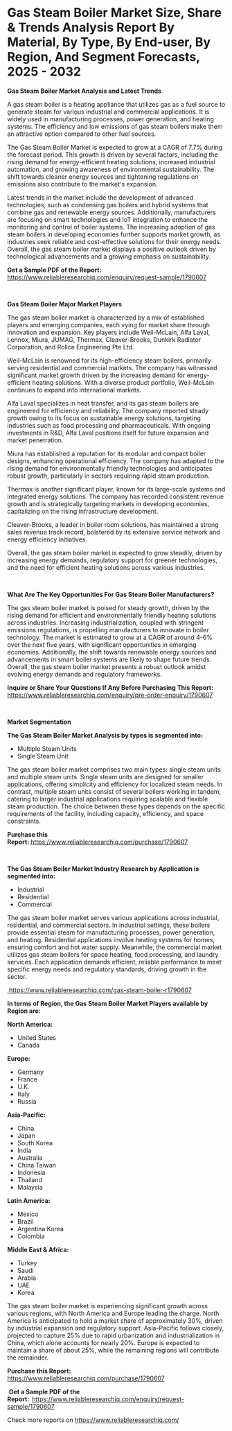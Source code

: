 <p><h1>Gas Steam Boiler Market Size, Share & Trends Analysis Report By Material, By Type, By End-user, By Region, And Segment Forecasts, 2025 - 2032</h1></p><p><strong>Gas Steam Boiler Market Analysis and Latest Trends</strong></p>
<p><p>A gas steam boiler is a heating appliance that utilizes gas as a fuel source to generate steam for various industrial and commercial applications. It is widely used in manufacturing processes, power generation, and heating systems. The efficiency and low emissions of gas steam boilers make them an attractive option compared to other fuel sources.</p><p>The Gas Steam Boiler Market is expected to grow at a CAGR of 7.7% during the forecast period. This growth is driven by several factors, including the rising demand for energy-efficient heating solutions, increased industrial automation, and growing awareness of environmental sustainability. The shift towards cleaner energy sources and tightening regulations on emissions also contribute to the market's expansion.</p><p>Latest trends in the market include the development of advanced technologies, such as condensing gas boilers and hybrid systems that combine gas and renewable energy sources. Additionally, manufacturers are focusing on smart technologies and IoT integration to enhance the monitoring and control of boiler systems. The increasing adoption of gas steam boilers in developing economies further supports market growth, as industries seek reliable and cost-effective solutions for their energy needs. Overall, the gas steam boiler market displays a positive outlook driven by technological advancements and a growing emphasis on sustainability.</p></p>
<p><strong>Get a Sample PDF of the Report:&nbsp;</strong> <a href="https://www.reliableresearchiq.com/enquiry/request-sample/1790607?utm_campaign=2293&utm_medium=2&utm_source=Github&utm_content=ia&utm_term=10042025&utm_id=gas-steam-boiler">https://www.reliableresearchiq.com/enquiry/request-sample/1790607</a></p>
<p>&nbsp;</p>
<p><strong>Gas Steam Boiler Major Market Players</strong></p>
<p><p>The gas steam boiler market is characterized by a mix of established players and emerging companies, each vying for market share through innovation and expansion. Key players include Weil-McLain, Alfa Laval, Lennox, Miura, JUMAG, Thermax, Cleaver-Brooks, Dunkirk Radiator Corporation, and Rollce Engineering Pte Ltd.</p><p>Weil-McLain is renowned for its high-efficiency steam boilers, primarily serving residential and commercial markets. The company has witnessed significant market growth driven by the increasing demand for energy-efficient heating solutions. With a diverse product portfolio, Weil-McLain continues to expand into international markets.</p><p>Alfa Laval specializes in heat transfer, and its gas steam boilers are engineered for efficiency and reliability. The company reported steady growth owing to its focus on sustainable energy solutions, targeting industries such as food processing and pharmaceuticals. With ongoing investments in R&D, Alfa Laval positions itself for future expansion and market penetration.</p><p>Miura has established a reputation for its modular and compact boiler designs, enhancing operational efficiency. The company has adapted to the rising demand for environmentally friendly technologies and anticipates robust growth, particularly in sectors requiring rapid steam production.</p><p>Thermax is another significant player, known for its large-scale systems and integrated energy solutions. The company has recorded consistent revenue growth and is strategically targeting markets in developing economies, capitalizing on the rising infrastructure development.</p><p>Cleaver-Brooks, a leader in boiler room solutions, has maintained a strong sales revenue track record, bolstered by its extensive service network and energy efficiency initiatives.</p><p>Overall, the gas steam boiler market is expected to grow steadily, driven by increasing energy demands, regulatory support for greener technologies, and the need for efficient heating solutions across various industries.</p></p>
<p>&nbsp;</p>
<p><strong>What Are The Key Opportunities For Gas Steam Boiler Manufacturers?</strong></p>
<p><p>The gas steam boiler market is poised for steady growth, driven by the rising demand for efficient and environmentally friendly heating solutions across industries. Increasing industrialization, coupled with stringent emissions regulations, is propelling manufacturers to innovate in boiler technology. The market is estimated to grow at a CAGR of around 4-6% over the next five years, with significant opportunities in emerging economies. Additionally, the shift towards renewable energy sources and advancements in smart boiler systems are likely to shape future trends. Overall, the gas steam boiler market presents a robust outlook amidst evolving energy demands and regulatory frameworks.</p></p>
<p><strong>Inquire or Share Your Questions If Any Before Purchasing This Report:</strong> <a href="https://www.reliableresearchiq.com/enquiry/pre-order-enquiry/1790607?utm_campaign=2293&utm_medium=2&utm_source=Github&utm_content=ia&utm_term=10042025&utm_id=gas-steam-boiler">https://www.reliableresearchiq.com/enquiry/pre-order-enquiry/1790607</a></p>
<p>&nbsp;</p>
<p><strong>Market Segmentation</strong></p>
<p><strong>The Gas Steam Boiler Market Analysis by types is segmented into:</strong></p>
<p><ul><li>Multiple Steam Units</li><li>Single Steam Unit</li></ul></p>
<p><p>The gas steam boiler market comprises two main types: single steam units and multiple steam units. Single steam units are designed for smaller applications, offering simplicity and efficiency for localized steam needs. In contrast, multiple steam units consist of several boilers working in tandem, catering to larger industrial applications requiring scalable and flexible steam production. The choice between these types depends on the specific requirements of the facility, including capacity, efficiency, and space constraints.</p></p>
<p><strong>Purchase this Report:&nbsp;</strong><a href="https://www.reliableresearchiq.com/purchase/1790607?utm_campaign=2293&utm_medium=2&utm_source=Github&utm_content=ia&utm_term=10042025&utm_id=gas-steam-boiler">https://www.reliableresearchiq.com/purchase/1790607</a></p>
<p>&nbsp;</p>
<p><strong>The Gas Steam Boiler Market Industry Research by Application is segmented into:</strong></p>
<p><ul><li>Industrial</li><li>Residential</li><li>Commercial</li></ul></p>
<p><p>The gas steam boiler market serves various applications across industrial, residential, and commercial sectors. In industrial settings, these boilers provide essential steam for manufacturing processes, power generation, and heating. Residential applications involve heating systems for homes, ensuring comfort and hot water supply. Meanwhile, the commercial market utilizes gas steam boilers for space heating, food processing, and laundry services. Each application demands efficient, reliable performance to meet specific energy needs and regulatory standards, driving growth in the sector.</p></p>
<p><a href="https://www.reliableresearchiq.com/gas-steam-boiler-r1790607?utm_campaign=2293&utm_medium=2&utm_source=Github&utm_content=ia&utm_term=10042025&utm_id=gas-steam-boiler">&nbsp;https://www.reliableresearchiq.com/gas-steam-boiler-r1790607</a></p>
<p><strong>In terms of Region, the Gas Steam Boiler Market Players available by Region are:</strong></p>
<p>
    <p> <strong> North America: </strong>
        <ul>
            <li>United States</li>
            <li>Canada</li>
        </ul>
        </p> 
    <p> <strong> Europe: </strong>
        <ul>
            <li>Germany</li>
            <li>France</li>
            <li>U.K.</li>
            <li>Italy</li>
            <li>Russia</li>
        </ul>
        </p> 
    <p> <strong> Asia-Pacific: </strong>
        <ul>
            <li>China</li>
            <li>Japan</li>
            <li>South Korea</li>
            <li>India</li>
            <li>Australia</li>
            <li>China Taiwan</li>
            <li>Indonesia</li>
            <li>Thailand</li>
            <li>Malaysia</li>
        </ul>
        </p> 
    <p> <strong> Latin America: </strong>
        <ul>
            <li>Mexico</li>
            <li>Brazil</li>
            <li>Argentina Korea</li>
            <li>Colombia</li>
        </ul>
        </p> 
    <p> <strong> Middle East & Africa: </strong>
        <ul>
            <li>Turkey</li>
            <li>Saudi</li>
            <li>Arabia</li>
            <li>UAE</li>
            <li>Korea</li>
        </ul>
    </p>
    </p>
<p><p>The gas steam boiler market is experiencing significant growth across various regions, with North America and Europe leading the charge. North America is anticipated to hold a market share of approximately 30%, driven by industrial expansion and regulatory support. Asia-Pacific follows closely, projected to capture 25% due to rapid urbanization and industrialization in China, which alone accounts for nearly 20%. Europe is expected to maintain a share of about 25%, while the remaining regions will contribute the remainder.</p></p>
<p><strong>Purchase this Report: </strong><a href="https://www.reliableresearchiq.com/purchase/1790607?utm_campaign=2293&utm_medium=2&utm_source=Github&utm_content=ia&utm_term=10042025&utm_id=gas-steam-boiler">https://www.reliableresearchiq.com/purchase/1790607</a></p>
<p>&nbsp;<strong>Get a Sample PDF of the Report:&nbsp;&nbsp;</strong><a href="https://www.reliableresearchiq.com/enquiry/request-sample/1790607?utm_campaign=2293&utm_medium=2&utm_source=Github&utm_content=ia&utm_term=10042025&utm_id=gas-steam-boiler">https://www.reliableresearchiq.com/enquiry/request-sample/1790607</a></p>
<p><strong></strong></p>
<p>Check more reports on <a href="https://www.reliableresearchiq.com/?utm_campaign=2293&utm_medium=2&utm_source=Github&utm_content=ia&utm_term=10042025&utm_id=gas-steam-boiler">https://www.reliableresearchiq.com/</a></p>